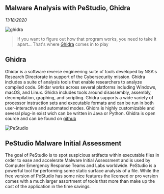 Malware Analysis with PeStudio, Ghidra
-----------
_11/18/2020_

![ghidra](https://ghidra-sre.org/images/GHIDRA_1.png)

> If you want to figure out how that program works, you need to take it apart... That's where [Ghidra](https://ghidra-sre.org/) comes in to play

## Ghidra

Ghidar is a software reverse engineering suite of tools developed by NSA's Research Directorate in support of the Cybersecurity mission. Ghidra includes a suite of analysis tools that enable researchers to analyze compiled code. Ghidar works across several platforms including Windows, macOS, and Linux. Ghidra includes tools around disassembly, assembly, decompilation, graphing, and scripting. Ghidra supports a wide variety of processor instruction sets and executable formats and can be run in both user-interactive and automated modes. Ghidra is highly customizable and several plug-in exist wich can be written in Java or Python. Ghidra is open source and can be found on [github](https://github.com/NationalSecurityAgency/ghidra)


![PeStudio](https://3.bp.blogspot.com/-egUAvujcYHE/Wb6cF7QUIqI/AAAAAAAAKsE/iF4fUVuRsjIzzXcEfeR-HtMnKPVgY4zWACLcBGAs/w1200-h630-p-k-no-nu/PeStudio.jpg)

## PeStudio Malware Initial Assessment
The goal of PeStudio is to spot suspicious artifacts within executable files in order to ease and accelerate Malware Initial Assessment and is used by Computer Emergency Response Teams and Labs worldwide. PeStudio is a powerful tool for performing some static surface analysis of a file. While the free version of PeStudio has some nice features the licensed or pro version comes with a much larger assortment of tools that more than make up the cost of the application in the time savings. 

